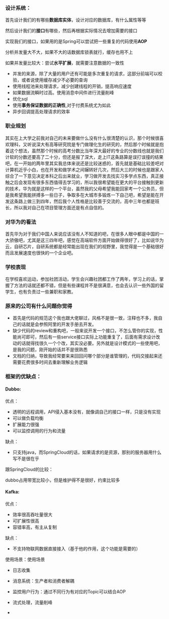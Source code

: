 ### 设计系统：

首先设计我们的有哪些**数据库实体**，设计对应的数据库，有什么属性等等

然后设计我们的**接口**有哪些，然后再根据实际情况去增加需要的接口

实现我们的接口，如果用的是Spring可以尝试把一些重复的代码使用**AOP**

分析并发量大不大，如果不大的话数据库锁表就行，缓存也用不上

如果并发量比较大：尝试**水平扩展**，就需要注意数据的一致性

- 并发的来源，除了大量的用户还有可能是多次重复的请求，这部分前端可以校验，或者说使用缓存减少不必要的查询
- 使用线程池来处理请求，减少创建线程的开销，提高响应速度
- 如果数据流瞬时过高。使用消息中间件进行流量削峰
- 优化sql
- 使用**事务保证数据的正确性**,对于付费系统尤为如此
- 异步回调提高处理请求的效率





### 职业规划

其实在上大学之前我对自己的未来要做什么没有什么很清楚的认识，那个时候很喜欢理科，又听说深大有高等研究院是专门做理化生的研究的，然后那个时候就是抱着这个想法，虽然那个时候的高考分数比当年深大最好的专业的分数线也就是我们计软的分数还要高了二十分，但还是报了深大，走上IT这条路算是误打误撞的结果吧，在一开始的两年里其实我总体来说还是比较迷惑的，首先就是基础比较差吧对计算机近乎小白，也在开发和做学术之间辗转好几次，然后大三的时候也是跟家人综合了一下意见决定本科之后出来就业，学习做开发去找实习多学点东西，真正接触之后会发现有很多东西值得去学习的，所以我很希望能在更大的平台接触到更新的技术，华为就是这样的一个平台，虽然我的父母希望我能回家考一个公务员，但是我希望我能拼搏多一些日子，争取多在大城市多锻炼一下自己吧，希望是能在开发这条路上做三到四年，然后我个人性格是比较善于交流的，高中三年也都是班长，所以我对自己在项目管理方面还是有点自信的。



### 对华为的看法

首先华为对于我们中国人来说应该没有人不知道的吧，在很多人眼中都是中国的一大骄傲吧，尤其是这三四年吧，感觉在高端软件方面开始做得很好了，比如说华为云，自研芯片，自研系统都是经常能出现在我们的视野里，我觉得是一个基础很好而且发展速度也很快的一个企业吧。



### 学校表现

在学校喜欢运动，参加社团活动，学生会兴趣社团都工作了两年，学习上的话，掌握了方法的话就还都不错，但是有些课程并不是很满意，也会去认识一些外国的留学生，也有负责过一些兼职和家教。



### 原来的公司有什么问题你觉得

- 首先是代码的规范这个我也跟大佬聊过，风格不是很一致，注释也不多，我自己的话就是会参照阿里的开发手册去开发。
- 缺少代码的review和重构吧，一般来说开发一个接口，不怎么管你的实现，性能尚可即可，然后有一些service接口实际上功能重复了，后面有需求设计改动的话就得找很久一个个改，其实没必要。另外就是设计模式的一些使用吧，是我的问题，刚开始的话并不是很熟悉
- 文档的归纳，导致我经常要来来回回问哪个部分是谁管理的，代码交接起来还需要花费很多时间去重新理解业务逻辑

### 框架的优缺点：

#### Dubbo:

优点：

- 透明的远程调用，API侵入基本没有，就像调自己的接口一样，只是没有实现
- 可以做负载均衡
- 扩展能力很强
- 可以监控调用的行为和流量

缺点：

- 只支持java，而SpringCloud的话，如果请求的是资源，那别的服务器用什么写不是很在乎

跟SpringCloud的比较：

dubbo占用带宽比较小，但是维护得不是很好，约束比较多



#### Kafka:

优点：

- 效率很高吞吐量很大
- 可扩展性很高
- 容错率高，有主从复制

缺点：

- 不支持物联网数据直接接入（基于他的作用，这个功能是需要的）

使用场景：使用场景

- 日志收集

- 消息系统：生产者和消费者解耦

- 监控用户行为：通过不同行为有对应的Topic可以结合AOP

- 流式处理，流量削峰



- 

  